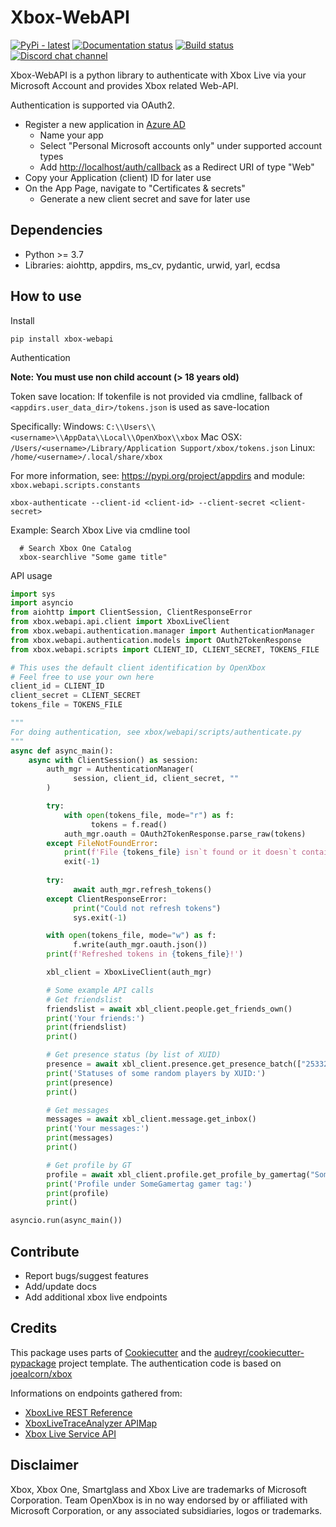 # Xbox-WebAPI

[![PyPi - latest](https://img.shields.io/pypi/v/xbox-webapi.svg)](https://pypi.python.org/pypi/xbox-webapi/)
[![Documentation status](https://readthedocs.org/projects/xbox-webapi-python/badge/?version=latest)](http://xbox-webapi-python.readthedocs.io/en/latest/?badge=latest)
[![Build status](https://img.shields.io/github/workflow/status/OpenXbox/xbox-webapi-python/build?label=build)](https://github.com/OpenXbox/xbox-webapi-python/actions?query=workflow%3Abuild)
[![Discord chat channel](https://img.shields.io/badge/discord-OpenXbox-blue.svg)](https://openxbox.org/discord)

Xbox-WebAPI is a python library to authenticate with Xbox Live via your Microsoft Account and provides Xbox related Web-API.

Authentication is supported via OAuth2.

- Register a new application in [Azure AD](https://portal.azure.com/#blade/Microsoft_AAD_RegisteredApps/ApplicationsListBlade)
  - Name your app
  - Select "Personal Microsoft accounts only" under supported account types
  - Add <http://localhost/auth/callback> as a Redirect URI of type "Web"
- Copy your Application (client) ID for later use
- On the App Page, navigate to "Certificates & secrets"
  - Generate a new client secret and save for later use

## Dependencies

- Python >= 3.7
- Libraries: aiohttp, appdirs, ms_cv, pydantic, urwid, yarl, ecdsa

## How to use

Install

```text
pip install xbox-webapi
```

Authentication

**Note: You must use non child account (> 18 years old)**

Token save location: If tokenfile is not provided via cmdline, fallback of `<appdirs.user_data_dir>/tokens.json` is used as save-location

Specifically:
Windows: `C:\\Users\\<username>\\AppData\\Local\\OpenXbox\\xbox`
Mac OSX: `/Users/<username>/Library/Application Support/xbox/tokens.json`
Linux: `/home/<username>/.local/share/xbox`

For more information, see: <https://pypi.org/project/appdirs> and module: `xbox.webapi.scripts.constants`

```
xbox-authenticate --client-id <client-id> --client-secret <client-secret>
```

Example: Search Xbox Live via cmdline tool

```text
  # Search Xbox One Catalog
  xbox-searchlive "Some game title"
```

API usage

```py
import sys
import asyncio
from aiohttp import ClientSession, ClientResponseError
from xbox.webapi.api.client import XboxLiveClient
from xbox.webapi.authentication.manager import AuthenticationManager
from xbox.webapi.authentication.models import OAuth2TokenResponse
from xbox.webapi.scripts import CLIENT_ID, CLIENT_SECRET, TOKENS_FILE

# This uses the default client identification by OpenXbox
# Feel free to use your own here
client_id = CLIENT_ID
client_secret = CLIENT_SECRET
tokens_file = TOKENS_FILE

"""
For doing authentication, see xbox/webapi/scripts/authenticate.py
"""
async def async_main():
    async with ClientSession() as session:
        auth_mgr = AuthenticationManager(
              session, client_id, client_secret, ""
        )

        try:
            with open(tokens_file, mode="r") as f:
                  tokens = f.read()
            auth_mgr.oauth = OAuth2TokenResponse.parse_raw(tokens)
        except FileNotFoundError:
            print(f'File {tokens_file} isn`t found or it doesn`t contain tokens!')
            exit(-1)
        
        try:
              await auth_mgr.refresh_tokens()
        except ClientResponseError:
              print("Could not refresh tokens")
              sys.exit(-1)

        with open(tokens_file, mode="w") as f:
              f.write(auth_mgr.oauth.json())
        print(f'Refreshed tokens in {tokens_file}!')

        xbl_client = XboxLiveClient(auth_mgr)

        # Some example API calls
        # Get friendslist
        friendslist = await xbl_client.people.get_friends_own()
        print('Your friends:')
        print(friendslist)
        print()

        # Get presence status (by list of XUID)
        presence = await xbl_client.presence.get_presence_batch(["2533274794093122", "2533274807551369"])
        print('Statuses of some random players by XUID:')
        print(presence)
        print()

        # Get messages
        messages = await xbl_client.message.get_inbox()
        print('Your messages:')
        print(messages)
        print()

        # Get profile by GT
        profile = await xbl_client.profile.get_profile_by_gamertag("SomeGamertag")
        print('Profile under SomeGamertag gamer tag:')
        print(profile)
        print()

asyncio.run(async_main())
```

## Contribute

- Report bugs/suggest features
- Add/update docs
- Add additional xbox live endpoints

## Credits

This package uses parts of [Cookiecutter](https://github.com/audreyr/cookiecutter)
and the [audreyr/cookiecutter-pypackage](https://github.com/audreyr/cookiecutter-pypackage) project template.
The authentication code is based on [joealcorn/xbox](https://github.com/joealcorn/xbox)

Informations on endpoints gathered from:

- [XboxLive REST Reference](https://docs.microsoft.com/en-us/windows/uwp/xbox-live/xbox-live-rest/atoc-xboxlivews-reference)
- [XboxLiveTraceAnalyzer APIMap](https://github.com/Microsoft/xbox-live-trace-analyzer/blob/master/Source/XboxLiveTraceAnalyzer.APIMap.csv)
- [Xbox Live Service API](https://github.com/Microsoft/xbox-live-api)

## Disclaimer

Xbox, Xbox One, Smartglass and Xbox Live are trademarks of Microsoft Corporation. Team OpenXbox is in no way endorsed by or affiliated with Microsoft Corporation, or any associated subsidiaries, logos or trademarks.
